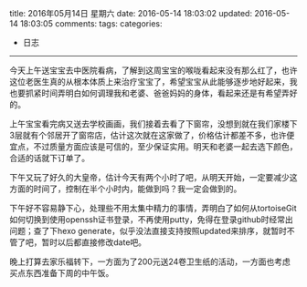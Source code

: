 title: 2016年05月14日 星期六
date: 2016-05-14 18:03:02
updated: 2016-05-14 18:03:05
comments: 
tags:
categories:
- 日志

---

今天上午送宝宝去中医院看病，了解到这周宝宝的喉咙看起来没有那么红了，也许这位老医生真的从根本体质上来治疗宝宝了，希望宝宝从此能够逐步地好起来，我也要抓紧时间弄明白如何调理我和老婆、爸爸妈妈的身体，看起来还是有希望弄好的。

上午宝宝看完病又送去学校画画，我们接着去看了下窗帘，没想到就在我们家楼下3层就有个邻居开了窗帘店，估计这次就在这家做了，价格估计都差不多，也许便宜点，不过质量方面应该是可信的，至少保证实用。明天和老婆一起去选下颜色，合适的话就下订单了。

下午又玩了好久的大皇帝，估计今天有两个小时了吧，从明天开始，一定要减少这方面的时间了，控制在半个小时内，能做到吗？我一定会做到的。

下午好不容易静下心，处理些不用太集中精力的事情，弄明白了如何从tortoiseGit如何切换到使用openssh证书登录，不再使用putty，免得在登录github时经常出问题；查了下hexo generate，似乎没法直接支持按照updated来排序，就暂时不管了吧，暂时以后都直接修改date吧。

晚上打算去家乐福转下，一方面为了200元送24卷卫生纸的活动，一方面也考虑买点东西准备下周的中午饭。